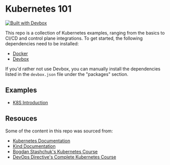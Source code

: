 # Kubernetes 101

[![Built with Devbox](https://www.jetify.com/img/devbox/shield_moon.svg)](https://www.jetify.com/devbox/docs/contributor-quickstart/)

This repo is a collection of Kubernetes examples, ranging from the basics to CI/CD and control plane integrations. To get started, the following dependencies need to be installed:

- [Docker](https://docs.docker.com/manuals/)
- [Devbox](https://www.jetify.com/docs/devbox/)

If you'd rather not use Devbox, you can manually install the dependencies listed in the `devbox.json` file under the "packages" section.

## Examples

- [K8S Introduction](/k8s-intro/)

## Resouces

Some of the content in this repo was sourced from:

- [Kubernetes Documentation](https://kubernetes.io.docs)
- [Kind Documentation](https://kind.sigs.k8s.io/)
- [Bogdan Stashchuk's Kubernetes Course](https://www.youtube.com/watch?v=d6WC5n9G_sM)
- [DevOps Directive's Complete Kubernetes Course](https://www.youtube.com/watch?v=2T86xAtR6Fo&t=3095s)
